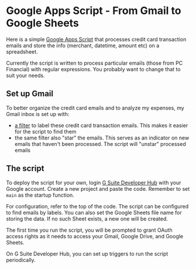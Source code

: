 # Google Apps Script - From Gmail to Google Sheets

Here is a simple [Google Apps Script](https://developers.google.com/apps-script/) that processes credit card transaction emails and store the info (merchant, datetime, amount etc) on a spreadsheet.

Currently the script is written to process particular emails (those from PC Financial) with regular expressions.  You probably want to change that to suit your needs.

## Set up Gmail
To better organize the credit card emails and to analyze my expenses, my Gmail inbox is set up with:
- [a filter](https://support.google.com/mail/answer/6579?hl=en) to label these credit card transaction emails.  This makes it easier for the script to find them
- the same filter also "star" the emails.  This serves as an indicator on new emails that haven't been processed. The script will "unstar" processed emails

## The script
To deploy the script for your own, login [G Suite Developer Hub](https://script.google.com/home) with your Google account.  Create a new project and paste the code.  Remember to set `main` as the startup function.

For configuration, refer to the top of the code.  The script can be configured to find emails by labels.  You can also set the Google Sheets file name for storing the data. If no such Sheet exists, a new one will be created.

The first time you run the script, you will be prompted to grant OAuth access rights as it needs to access your Gmail, Google Drive, and Google Sheets.

On G Suite Developer Hub, you can set up triggers to run the script periodically.
